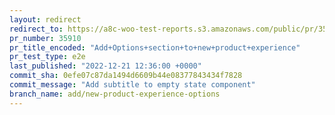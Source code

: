 ```yaml
---
layout: redirect
redirect_to: https://a8c-woo-test-reports.s3.amazonaws.com/public/pr/35910/e2e/index.html
pr_number: 35910
pr_title_encoded: "Add+Options+section+to+new+product+experience"
pr_test_type: e2e
last_published: "2022-12-21 12:36:00 +0000"
commit_sha: 0efe07c87da1494d6609b44e08377843434f7828
commit_message: "Add subtitle to empty state component"
branch_name: add/new-product-experience-options
---
```

